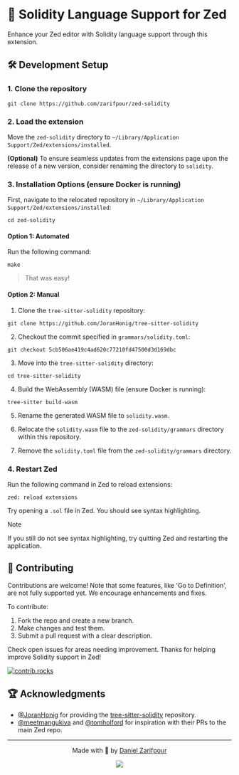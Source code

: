 # 💠 Solidity Language Support for Zed

Enhance your Zed editor with Solidity language support through this extension.

## 🛠️ Development Setup

### 1. Clone the repository

```shell
git clone https://github.com/zarifpour/zed-solidity
```

### 2. Load the extension

Move the `zed-solidity` directory to `~/Library/Application Support/Zed/extensions/installed`.

**(Optional)** To ensure seamless updates from the extensions page upon the release of a new version, consider renaming the directory to `solidity`.

### 3. Installation Options (ensure Docker is running)

First, navigate to the relocated repository in `~/Library/Application Support/Zed/extensions/installed`:

```shell
cd zed-solidity
```

#### Option 1: Automated

Run the following command:

```shell
make
```

> That was easy!

#### Option 2: Manual

1. Clone the `tree-sitter-solidity` repository:

```shell
git clone https://github.com/JoranHonig/tree-sitter-solidity
```

2. Checkout the commit specified in `grammars/solidity.toml`:

```shell
git checkout 5cb506ae419c4ad620c77210fd47500d3d169dbc
```

3. Move into the `tree-sitter-solidity` directory:

```shell
cd tree-sitter-solidity
```

4. Build the WebAssembly (WASM) file (ensure Docker is running):

```shell
tree-sitter build-wasm
```

5. Rename the generated WASM file to `solidity.wasm`.

6. Relocate the `solidity.wasm` file to the `zed-solidity/grammars` directory within this repository.

7. Remove the `solidity.toml` file from the `zed-solidity/grammars` directory.

### 4. Restart Zed

Run the following command in Zed to reload extensions:

```shell
zed: reload extensions
```

Try opening a `.sol` file in Zed. You should see syntax highlighting.

> [!Note]
> If you still do not see syntax highlighting, try quitting Zed and restarting the application.

## 🎸 Contributing

Contributions are welcome! Note that some features, like 'Go to Definition', are not fully supported yet. We encourage enhancements and fixes.

To contribute:

1. Fork the repo and create a new branch.
2. Make changes and test them.
3. Submit a pull request with a clear description.

Check open issues for areas needing improvement. Thanks for helping improve Solidity support in Zed!

<a href="https://github.com/zarifpour/zed-solidity/graphs/contributors">
  <img alt="contrib.rocks" src="https://contrib.rocks/image?repo=zarifpour/zed-solidity" />
</a>

## 🏆 Acknowledgments

- [@JoranHonig](https://github.com/JoranHonig) for providing the [tree-sitter-solidity](https://github.com/JoranHonig/tree-sitter-solidity) repository.
- [@meetmangukiya](https://github.com/meetmangukiya) and [@tomholford](https://github.com/tomholford) for inspiration with their PRs to the main Zed repo.

---

<div align=center>

Made with 🩵 by <a href="https://zarifpour.xyz">Daniel Zarifpour</a>

<a href="https://www.buymeacoffee.com/zarifpour"><img src="https://img.buymeacoffee.com/button-api/?text=Help me love&emoji=♥️&slug=zarifpour&button_colour=ffbbb6&font_colour=000000&font_family=Cookie&outline_colour=FF0000&coffee_colour=FFDD00" /></a>

</div>
